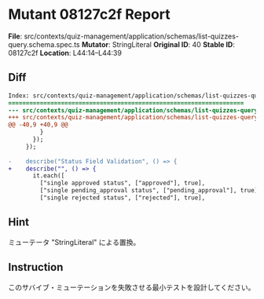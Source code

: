 # Mutant 08127c2f Report

**File**: src/contexts/quiz-management/application/schemas/list-quizzes-query.schema.spec.ts
**Mutator**: StringLiteral
**Original ID**: 40
**Stable ID**: 08127c2f
**Location**: L44:14–L44:39

## Diff

```diff
Index: src/contexts/quiz-management/application/schemas/list-quizzes-query.schema.spec.ts
===================================================================
--- src/contexts/quiz-management/application/schemas/list-quizzes-query.schema.spec.ts	original
+++ src/contexts/quiz-management/application/schemas/list-quizzes-query.schema.spec.ts	mutated #40
@@ -40,9 +40,9 @@
         }
       });
     });
 
-    describe("Status Field Validation", () => {
+    describe("", () => {
       it.each([
         ["single approved status", ["approved"], true],
         ["single pending_approval status", ["pending_approval"], true],
         ["single rejected status", ["rejected"], true],
```

## Hint

ミューテータ "StringLiteral" による置換。

## Instruction

このサバイブ・ミューテーションを失敗させる最小テストを設計してください。
